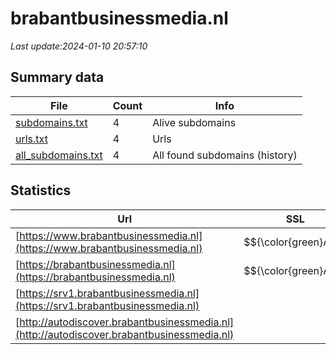 # brabantbusinessmedia.nl
*Last update:2024-01-10 20:57:10*
## Summary data
| File       | Count | Info |
|------------|-------|------|
|[subdomains.txt](/data/brabantbusinessmedia/subdomains.txt)|4|Alive subdomains|
|[urls.txt](/data/brabantbusinessmedia/urls.txt)|4|Urls|
|[all_subdomains.txt](/data/brabantbusinessmedia/all_subdomains.txt)|4|All found subdomains (history)|
## Statistics
| Url | SSL | Server | Cookie | HSTS | CSP | XFO | XXP | RP | Tech |
|------------|-------|------|------|------|------|------|------|------|------|
|[https://www.brabantbusinessmedia.nl](https://www.brabantbusinessmedia.nl)| $${\color{green}A}$$ |nginx| | | | | |:white_check_mark: |Nginx:1.24.0|
|[https://brabantbusinessmedia.nl](https://brabantbusinessmedia.nl)| $${\color{green}A}$$ |nginx| | | | | |:white_check_mark: |Nginx:1.24.0|
|[https://srv1.brabantbusinessmedia.nl](https://srv1.brabantbusinessmedia.nl)| | | | | | | |:white_check_mark: |Nginx:1.24.0|
|[http://autodiscover.brabantbusinessmedia.nl](http://autodiscover.brabantbusinessmedia.nl)| | |:warning: |:white_check_mark: | | |:white_check_mark: |:white_check_mark: |:white_check_mark: |IIS:10.0 Microsoft A...|